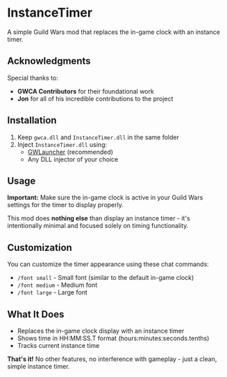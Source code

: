 # InstanceTimer

A simple Guild Wars mod that replaces the in-game clock with an instance timer.

## Acknowledgments

Special thanks to:
- **GWCA Contributors** for their foundational work
- **Jon** for all of his incredible contributions to the project

## Installation

1. Keep `gwca.dll` and `InstanceTimer.dll` in the same folder
2. Inject `InstanceTimer.dll` using:
   - [GWLauncher](https://github.com/gwdevhub/gwlauncher) (recommended)
   - Any DLL injector of your choice

## Usage

**Important:** Make sure the in-game clock is active in your Guild Wars settings for the timer to display properly.

This mod does **nothing else** than display an instance timer - it's intentionally minimal and focused solely on timing functionality.

## Customization

You can customize the timer appearance using these chat commands:

- `/font small` - Small font (similar to the default in-game clock)
- `/font medium` - Medium font
- `/font large` - Large font

## What It Does

- Replaces the in-game clock display with an instance timer
- Shows time in HH:MM:SS.T format (hours:minutes:seconds.tenths)
- Tracks current instance time

**That's it!** No other features, no interference with gameplay - just a clean, simple instance timer.
